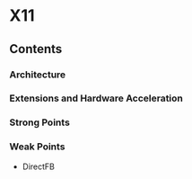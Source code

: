# X11
## Contents
### Architecture
### Extensions and Hardware Acceleration
### Strong Points
### Weak Points
* DirectFB
